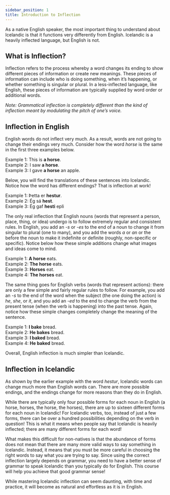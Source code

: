 ```yaml
---
sidebar_position: 1
title: Introduction to Inflection
---
```


As a native English speaker, the most important thing to understand about Icelandic is that it functions very differently from English. Icelandic is a heavily inflected language, but English is not. 


## What is Inflection?
Inflection refers to the process whereby a word changes its ending to show different pieces of information or create new meanings. These pieces of information can include who is doing something, when it’s happening, or whether something is singular or plural. In a less-inflected language, like English, these pieces of information are typically supplied by word order or additional words. 


*Note: Grammatical inflection is completely different than the kind of inflection meant by modulating the pitch of one’s voice.*

## Inflection in English


English words do not inflect very much. As a result, words are not going to change their endings very much. Consider how the word *horse* is the same in the first three examples below. 


Example 1: This is **a horse**.\
Example 2: I saw **a horse**.\
Example 3: I gave **a horse** an apple.


Below, you will find the translations of these sentences into Icelandic. Notice how the word has different endings? That is inflection at work!


Example 1: Þetta er **hestur**.\
Example 2: Ég sá **hest**. \
Example 3: Ég gaf **hesti** epli


The only real inflection that English nouns (words that represent a person, place, thing, or idea) undergo is to follow extremely regular and consistent rules. In English, you add an *-s* or *-es* to the end of a noun to change it from singular to plural (one to many), and you add the words *a* or *an* or the before the noun to make it indefinite or definite (roughly, non-specific or specific). Notice below how these simple additions change what images and ideas come to mind.


Example 1: **A horse** eats.\
Example 2: **The horse** eats.\
Example 3: **Horses** eat.\
Example 4: **The horses** eat.


The same thing goes for English verbs (words that represent actions): there are only a few simple and fairly regular rules to follow. For example, you add an *-s* to the end of the word when the subject (the one doing the action) is *he*, *she*, or *it*, and you add an *-ed* to the end to change the verb from the present tense (when the verb is happening) into the past tense. Again, notice how these simple changes completely change the meaning of the sentence. 


Example 1: **I bake** bread.\
Example 2: **He bakes** bread.\
Example 3: **I baked** bread.\
Example 4: **He baked** bread.


Overall, English inflection is much simpler than Icelandic. 

## Inflection in Icelandic

As shown by the earlier example with the word *hestur*, Icelandic words can change much more than English words can. There are more possible endings, and the endings change for more reasons than they do in English. 


While there are typically only four possible forms for each noun in English (a horse, horses, the horse, the horses), there are up to sixteen different forms for each noun in Icelandic! For Icelandic verbs, too, instead of just a few forms, there can be over a hundred possibilities depending on the verb in question! This is what it means when people say that Icelandic is heavily inflected; there are many different forms for each word!


What makes this difficult for non-natives is that the abundance of forms does not mean that there are many more valid ways to say something in Icelandic. Instead, it means that you must be more careful in choosing the right words to say what you are trying to say. Since using the correct inflection largely depends on grammar, you need to have a better sense of grammar to speak Icelandic than you typically do for English. This course will help you achieve that good grammar sense!


While mastering Icelandic inflection can seem daunting, with time and practice, it will become as natural and effortless as it is in English. 
